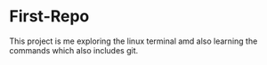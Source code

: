 # First-Repo
This project is me exploring the linux terminal amd also learning the commands which also includes git.
